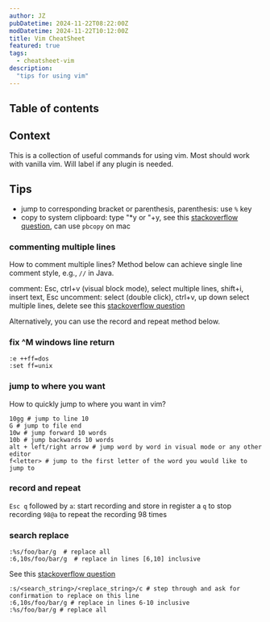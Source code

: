 ```yaml
---
author: JZ
pubDatetime: 2024-11-22T08:22:00Z
modDatetime: 2024-11-22T10:12:00Z
title: Vim CheatSheet
featured: true
tags:
  - cheatsheet-vim
description:
  "tips for using vim"
---
```


## Table of contents

## Context

This is a collection of useful commands for using vim. Most should work with vanilla vim.
Will label if any plugin is needed.

## Tips

-   jump to corresponding bracket or parenthesis, parenthesis: use `%` key
-   copy to system clipboard: type "\*y or "+y, see this [stackoverflow question](https://stackoverflow.com/questions/3961859/how-to-copy-to-clipboard-in-vim), can use `pbcopy` on mac

### commenting multiple lines

How to comment multiple lines? Method below can achieve single line comment style, e.g., `//` in Java.

comment: Esc, ctrl+v (visual block mode), select multiple lines, shift+i, insert text, Esc
uncomment: select (double click), ctrl+v, up down select multiple lines, delete
see this [stackoverflow question](https://stackoverflow.com/questions/1676632/whats-a-quick-way-to-comment-uncomment-lines-in-vim)

Alternatively, you can use the record and repeat method below.

### fix ^M windows line return

```
:e ++ff=dos
:set ff=unix
```

### jump to where you want

How to quickly jump to where you want in vim?

```shell
10gg # jump to line 10
G # jump to file end
10w # jump forward 10 words
10b # jump backwards 10 words
alt + left/right arrow # jump word by word in visual mode or any other editor
f<letter> # jump to the first letter of the word you would like to jump to
```

### record and repeat

`Esc q` followed by `a`: start recording and store in register a
`q` to stop recording
`98@a` to repeat the recording 98 times

### search replace

```shell
:%s/foo/bar/g  # replace all
:6,10s/foo/bar/g  # replace in lines [6,10] inclusive
```

See this [stackoverflow question](https://stackoverflow.com/questions/19994922/find-and-replace-strings-in-vim-on-multiple-lines)

```
:s/<search_string>/<replace_string>/c # step through and ask for confirmation to replace on this line
:6,10s/foo/bar/g # replace in lines 6-10 inclusive
:%s/foo/bar/g # replace all
```
